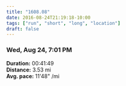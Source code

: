 ```yaml
---
title: "1608.08"
date: 2016-08-24T21:19:18-10:00
tags: ["run", "short", "long", "location"]
draft: false
---
```


### Wed, Aug 24, 7:01 PM

**Duration:** 00:41:49  
**Distance:** 3.53 mi  
**Avg. pace:** 11'48" /mi